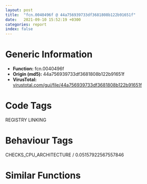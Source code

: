 ```yaml
---
layout: post
title:  "fcn.0040496f @ 44a756939733df3681808b122b91651f"
date:   2021-09-10 15:52:19 +0300
categories: report
index: false
---
```


# Generic Information
- **Function:** fcn.0040496f
- **Origin (md5):** 44a756939733df3681808b122b91651f
- **VirusTotal:** [virustotal.com/gui/file/44a756939733df3681808b122b91651f][virustotal_ref]

# Code Tags
<span class="tag" id="REGISTRY">REGISTRY</span>
<span class="tag" id="LINKING">LINKING</span>


# Behaviour Tags
<span class="bhv-tag" id="CHECKS_CPU_ARCHITECTURE">CHECKS_CPU_ARCHITECTURE / 0.05157922567557846</span>

# Similar Functions
<script type="text/javascript" src="https://www.gstatic.com/charts/loader.js"></script>
<script type="text/javascript">

    google.charts.load('current', {'packages':['corechart']});
    google.charts.setOnLoadCallback(drawChart);

    function drawChart() {
    var data = new google.visualization.DataTable();
        data.addColumn('number', 'X');
        data.addColumn('number', 'Y');
        data.addColumn({type: 'string', role: 'tooltip', 'p': {'html': true}});
        data.addColumn({'type': 'string', 'role': 'style'});
        
        data.addRows([
    [-58.274410247802734, -19.91883087158203, '<b><a href="/report/fcn.0040496f@44a756939733df3681808b122b91651f">fcn.0040496f</a><br>@44a756939733df3681808b122b91651f</b><br>push ebp<br>mov ebp, esp<br>push esi<br>xor esi, esi<br>cmp dword[edi], esi<br>je 0x4049b2<br>push str.Advapi32.dll<br>call dword[sym.imp.KERNEL32.dll_GetModuleHandleW]<br>cmp eax, esi<br>je 0x4049d2<br>push str.RegCreateKeyTransactedW<br>push eax<br>call dword[sym.imp.KERNEL32.dll_GetProcAddress]<br>cmp eax, esi<br>je 0x4049d2<br>push esi<br>push dword[edi]<br>push dword[ebp+0x18]<br>push dword[ebp+0x14]<br>push esi<br>push dword[ebp+0x10]<br>push esi<br>push esi<br>push esi<br>push dword[ebp+0xc]<br>push dword[ebp+8]<br>call eax<br>jmp 0x4049d5<br>cmp dword[edi+4], esi<br>je 0x4049d2<br>push dword[ebp+0x18]<br>push dword[ebp+0x14]<br>push esi<br>push dword[ebp+0x10]<br>push esi<br>push esi<br>push esi<br>push dword[ebp+0xc]<br>push dword[ebp+8]<br>call dword[sym.imp.ADVAPI32.dll_RegCreateKeyExW]<br>jmp 0x4049d5<br>xor eax, eax<br>inc eax<br>pop esi<br>pop ebp<br>ret 0x14<br><eoc> ', 'point { fill-color: #e0440e; }'],
[39.76089096069336, 1.1359792947769165, '<b><a href="/report/fcn.0040496f@3d7f25d788af3e7f7707a736ac852465">fcn.0040496f</a><br>@3d7f25d788af3e7f7707a736ac852465</b><br>push ebp<br>mov ebp, esp<br>push esi<br>xor esi, esi<br>cmp dword[edi], esi<br>je 0x4049b2<br>push str.Advapi32.dll<br>call dword[sym.imp.KERNEL32.dll_GetModuleHandleW]<br>cmp eax, esi<br>je 0x4049d2<br>push str.RegCreateKeyTransactedW<br>push eax<br>call dword[sym.imp.KERNEL32.dll_GetProcAddress]<br>cmp eax, esi<br>je 0x4049d2<br>push esi<br>push dword[edi]<br>push dword[ebp+0x18]<br>push dword[ebp+0x14]<br>push esi<br>push dword[ebp+0x10]<br>push esi<br>push esi<br>push esi<br>push dword[ebp+0xc]<br>push dword[ebp+8]<br>call eax<br>jmp 0x4049d5<br>cmp dword[edi+4], esi<br>je 0x4049d2<br>push dword[ebp+0x18]<br>push dword[ebp+0x14]<br>push esi<br>push dword[ebp+0x10]<br>push esi<br>push esi<br>push esi<br>push dword[ebp+0xc]<br>push dword[ebp+8]<br>call dword[sym.imp.ADVAPI32.dll_RegCreateKeyExW]<br>jmp 0x4049d5<br>xor eax, eax<br>inc eax<br>pop esi<br>pop ebp<br>ret 0x14<br><eoc> ', 'null'],
[-1.1350724697113037, -40.33498764038086, '<b><a href="/report/fcn.0040496f@6e426bd8e348fab7a17ba317fb0f2d87">fcn.0040496f</a><br>@6e426bd8e348fab7a17ba317fb0f2d87</b><br>push ebp<br>mov ebp, esp<br>push esi<br>xor esi, esi<br>cmp dword[edi], esi<br>je 0x4049b2<br>push str.Advapi32.dll<br>call dword[sym.imp.KERNEL32.dll_GetModuleHandleW]<br>cmp eax, esi<br>je 0x4049d2<br>push str.RegCreateKeyTransactedW<br>push eax<br>call dword[sym.imp.KERNEL32.dll_GetProcAddress]<br>cmp eax, esi<br>je 0x4049d2<br>push esi<br>push dword[edi]<br>push dword[ebp+0x18]<br>push dword[ebp+0x14]<br>push esi<br>push dword[ebp+0x10]<br>push esi<br>push esi<br>push esi<br>push dword[ebp+0xc]<br>push dword[ebp+8]<br>call eax<br>jmp 0x4049d5<br>cmp dword[edi+4], esi<br>je 0x4049d2<br>push dword[ebp+0x18]<br>push dword[ebp+0x14]<br>push esi<br>push dword[ebp+0x10]<br>push esi<br>push esi<br>push esi<br>push dword[ebp+0xc]<br>push dword[ebp+8]<br>call dword[sym.imp.ADVAPI32.dll_RegCreateKeyExW]<br>jmp 0x4049d5<br>xor eax, eax<br>inc eax<br>pop esi<br>pop ebp<br>ret 0x14<br><eoc> ', 'null'],
[-32.76361846923828, 32.442222595214844, '<b><a href="/report/fcn.0040496f@9571c7458fae91969aaed3955e433f49">fcn.0040496f</a><br>@9571c7458fae91969aaed3955e433f49</b><br>push ebp<br>mov ebp, esp<br>push esi<br>xor esi, esi<br>cmp dword[edi], esi<br>je 0x4049b2<br>push str.Advapi32.dll<br>call dword[sym.imp.KERNEL32.dll_GetModuleHandleW]<br>cmp eax, esi<br>je 0x4049d2<br>push str.RegCreateKeyTransactedW<br>push eax<br>call dword[sym.imp.KERNEL32.dll_GetProcAddress]<br>cmp eax, esi<br>je 0x4049d2<br>push esi<br>push dword[edi]<br>push dword[ebp+0x18]<br>push dword[ebp+0x14]<br>push esi<br>push dword[ebp+0x10]<br>push esi<br>push esi<br>push esi<br>push dword[ebp+0xc]<br>push dword[ebp+8]<br>call eax<br>jmp 0x4049d5<br>cmp dword[edi+4], esi<br>je 0x4049d2<br>push dword[ebp+0x18]<br>push dword[ebp+0x14]<br>push esi<br>push dword[ebp+0x10]<br>push esi<br>push esi<br>push esi<br>push dword[ebp+0xc]<br>push dword[ebp+8]<br>call dword[sym.imp.ADVAPI32.dll_RegCreateKeyExW]<br>jmp 0x4049d5<br>xor eax, eax<br>inc eax<br>pop esi<br>pop ebp<br>ret 0x14<br><eoc> ', 'null'],
[-50.10584259033203, -48.63760757446289, '<b><a href="/report/fcn.0040496f@e3d061f479f25b8f541d0905c967999c">fcn.0040496f</a><br>@e3d061f479f25b8f541d0905c967999c</b><br>push ebp<br>mov ebp, esp<br>push esi<br>xor esi, esi<br>cmp dword[edi], esi<br>je 0x4049b2<br>push str.Advapi32.dll<br>call dword[sym.imp.KERNEL32.dll_GetModuleHandleW]<br>cmp eax, esi<br>je 0x4049d2<br>push str.RegCreateKeyTransactedW<br>push eax<br>call dword[sym.imp.KERNEL32.dll_GetProcAddress]<br>cmp eax, esi<br>je 0x4049d2<br>push esi<br>push dword[edi]<br>push dword[ebp+0x18]<br>push dword[ebp+0x14]<br>push esi<br>push dword[ebp+0x10]<br>push esi<br>push esi<br>push esi<br>push dword[ebp+0xc]<br>push dword[ebp+8]<br>call eax<br>jmp 0x4049d5<br>cmp dword[edi+4], esi<br>je 0x4049d2<br>push dword[ebp+0x18]<br>push dword[ebp+0x14]<br>push esi<br>push dword[ebp+0x10]<br>push esi<br>push esi<br>push esi<br>push dword[ebp+0xc]<br>push dword[ebp+8]<br>call dword[sym.imp.ADVAPI32.dll_RegCreateKeyExW]<br>jmp 0x4049d5<br>xor eax, eax<br>inc eax<br>pop esi<br>pop ebp<br>ret 0x14<br><eoc> ', 'null'],
[-1.7295875549316406, 36.269657135009766, '<b><a href="/report/fcn.0040496f@b8b9cf6862b0d68d10750002e5baaf97">fcn.0040496f</a><br>@b8b9cf6862b0d68d10750002e5baaf97</b><br>push ebp<br>mov ebp, esp<br>push esi<br>xor esi, esi<br>cmp dword[edi], esi<br>je 0x4049b2<br>push str.Advapi32.dll<br>call dword[sym.imp.KERNEL32.dll_GetModuleHandleW]<br>cmp eax, esi<br>je 0x4049d2<br>push str.RegCreateKeyTransactedW<br>push eax<br>call dword[sym.imp.KERNEL32.dll_GetProcAddress]<br>cmp eax, esi<br>je 0x4049d2<br>push esi<br>push dword[edi]<br>push dword[ebp+0x18]<br>push dword[ebp+0x14]<br>push esi<br>push dword[ebp+0x10]<br>push esi<br>push esi<br>push esi<br>push dword[ebp+0xc]<br>push dword[ebp+8]<br>call eax<br>jmp 0x4049d5<br>cmp dword[edi+4], esi<br>je 0x4049d2<br>push dword[ebp+0x18]<br>push dword[ebp+0x14]<br>push esi<br>push dword[ebp+0x10]<br>push esi<br>push esi<br>push esi<br>push dword[ebp+0xc]<br>push dword[ebp+8]<br>call dword[sym.imp.ADVAPI32.dll_RegCreateKeyExW]<br>jmp 0x4049d5<br>xor eax, eax<br>inc eax<br>pop esi<br>pop ebp<br>ret 0x14<br><eoc> ', 'null'],
[-32.99415588378906, -6.995079040527344, '<b><a href="/report/fcn.00404c94@505be53c36227b94e2fcc406f247f6e5">fcn.00404c94</a><br>@505be53c36227b94e2fcc406f247f6e5</b><br>push ebp<br>mov ebp, esp<br>push esi<br>xor esi, esi<br>cmp dword[edi], esi<br>je 0x404cd7<br>push str.Advapi32.dll<br>call dword[sym.imp.KERNEL32.dll_GetModuleHandleW]<br>cmp eax, esi<br>je 0x404cf7<br>push str.RegCreateKeyTransactedW<br>push eax<br>call dword[sym.imp.KERNEL32.dll_GetProcAddress]<br>cmp eax, esi<br>je 0x404cf7<br>push esi<br>push dword[edi]<br>push dword[ebp+0x18]<br>push dword[ebp+0x14]<br>push esi<br>push dword[ebp+0x10]<br>push esi<br>push esi<br>push esi<br>push dword[ebp+0xc]<br>push dword[ebp+8]<br>call eax<br>jmp 0x404cfa<br>cmp dword[edi+4], esi<br>je 0x404cf7<br>push dword[ebp+0x18]<br>push dword[ebp+0x14]<br>push esi<br>push dword[ebp+0x10]<br>push esi<br>push esi<br>push esi<br>push dword[ebp+0xc]<br>push dword[ebp+8]<br>call dword[sym.imp.ADVAPI32.dll_RegCreateKeyExW]<br>jmp 0x404cfa<br>xor eax, eax<br>inc eax<br>pop esi<br>pop ebp<br>ret 0x14<br><eoc> ', 'null'],
[46.78141784667969, -27.427919387817383, '<b><a href="/report/fcn.0040496f@146b14fc12cf789043a79d4f548a23bf">fcn.0040496f</a><br>@146b14fc12cf789043a79d4f548a23bf</b><br>push ebp<br>mov ebp, esp<br>push esi<br>xor esi, esi<br>cmp dword[edi], esi<br>je 0x4049b2<br>push str.Advapi32.dll<br>call dword[sym.imp.KERNEL32.dll_GetModuleHandleW]<br>cmp eax, esi<br>je 0x4049d2<br>push str.RegCreateKeyTransactedW<br>push eax<br>call dword[sym.imp.KERNEL32.dll_GetProcAddress]<br>cmp eax, esi<br>je 0x4049d2<br>push esi<br>push dword[edi]<br>push dword[ebp+0x18]<br>push dword[ebp+0x14]<br>push esi<br>push dword[ebp+0x10]<br>push esi<br>push esi<br>push esi<br>push dword[ebp+0xc]<br>push dword[ebp+8]<br>call eax<br>jmp 0x4049d5<br>cmp dword[edi+4], esi<br>je 0x4049d2<br>push dword[ebp+0x18]<br>push dword[ebp+0x14]<br>push esi<br>push dword[ebp+0x10]<br>push esi<br>push esi<br>push esi<br>push dword[ebp+0xc]<br>push dword[ebp+8]<br>call dword[sym.imp.ADVAPI32.dll_RegCreateKeyExW]<br>jmp 0x4049d5<br>xor eax, eax<br>inc eax<br>pop esi<br>pop ebp<br>ret 0x14<br><eoc> ', 'null'],
[-14.867835998535156, 11.082955360412598, '<b><a href="/report/fcn.00404c94@96a869ae624ddb4834a1d5a829f85469">fcn.00404c94</a><br>@96a869ae624ddb4834a1d5a829f85469</b><br>push ebp<br>mov ebp, esp<br>push esi<br>xor esi, esi<br>cmp dword[edi], esi<br>je 0x404cd7<br>push str.Advapi32.dll<br>call dword[sym.imp.KERNEL32.dll_GetModuleHandleW]<br>cmp eax, esi<br>je 0x404cf7<br>push str.RegCreateKeyTransactedW<br>push eax<br>call dword[sym.imp.KERNEL32.dll_GetProcAddress]<br>cmp eax, esi<br>je 0x404cf7<br>push esi<br>push dword[edi]<br>push dword[ebp+0x18]<br>push dword[ebp+0x14]<br>push esi<br>push dword[ebp+0x10]<br>push esi<br>push esi<br>push esi<br>push dword[ebp+0xc]<br>push dword[ebp+8]<br>call eax<br>jmp 0x404cfa<br>cmp dword[edi+4], esi<br>je 0x404cf7<br>push dword[ebp+0x18]<br>push dword[ebp+0x14]<br>push esi<br>push dword[ebp+0x10]<br>push esi<br>push esi<br>push esi<br>push dword[ebp+0xc]<br>push dword[ebp+8]<br>call dword[sym.imp.ADVAPI32.dll_RegCreateKeyExW]<br>jmp 0x404cfa<br>xor eax, eax<br>inc eax<br>pop esi<br>pop ebp<br>ret 0x14<br><eoc> ', 'null'],
[-27.12591552734375, -32.524940490722656, '<b><a href="/report/fcn.0040496f@e83552e81a6f265fd7baa50402d3d47d">fcn.0040496f</a><br>@e83552e81a6f265fd7baa50402d3d47d</b><br>push ebp<br>mov ebp, esp<br>push esi<br>xor esi, esi<br>cmp dword[edi], esi<br>je 0x4049b2<br>push str.Advapi32.dll<br>call dword[sym.imp.KERNEL32.dll_GetModuleHandleW]<br>cmp eax, esi<br>je 0x4049d2<br>push str.RegCreateKeyTransactedW<br>push eax<br>call dword[sym.imp.KERNEL32.dll_GetProcAddress]<br>cmp eax, esi<br>je 0x4049d2<br>push esi<br>push dword[edi]<br>push dword[ebp+0x18]<br>push dword[ebp+0x14]<br>push esi<br>push dword[ebp+0x10]<br>push esi<br>push esi<br>push esi<br>push dword[ebp+0xc]<br>push dword[ebp+8]<br>call eax<br>jmp 0x4049d5<br>cmp dword[edi+4], esi<br>je 0x4049d2<br>push dword[ebp+0x18]<br>push dword[ebp+0x14]<br>push esi<br>push dword[ebp+0x10]<br>push esi<br>push esi<br>push esi<br>push dword[ebp+0xc]<br>push dword[ebp+8]<br>call dword[sym.imp.ADVAPI32.dll_RegCreateKeyExW]<br>jmp 0x4049d5<br>xor eax, eax<br>inc eax<br>pop esi<br>pop ebp<br>ret 0x14<br><eoc> ', 'null'],
[5.267615795135498, -68.7554931640625, '<b><a href="/report/fcn.00405bc4@f5b8476c36459986b226c45654aeb016">fcn.00405bc4</a><br>@f5b8476c36459986b226c45654aeb016</b><br>push ebp<br>mov ebp, esp<br>push esi<br>xor esi, esi<br>cmp dword[edi], esi<br>je 0x405c07<br>push str.Advapi32.dll<br>call dword[sym.imp.KERNEL32.dll_GetModuleHandleW]<br>cmp eax, esi<br>je 0x405c27<br>push str.RegCreateKeyTransactedW<br>push eax<br>call dword[sym.imp.KERNEL32.dll_GetProcAddress]<br>cmp eax, esi<br>je 0x405c27<br>push esi<br>push dword[edi]<br>push dword[ebp+0x18]<br>push dword[ebp+0x14]<br>push esi<br>push dword[ebp+0x10]<br>push esi<br>push esi<br>push esi<br>push dword[ebp+0xc]<br>push dword[ebp+8]<br>call eax<br>jmp 0x405c2a<br>cmp dword[edi+4], esi<br>je 0x405c27<br>push dword[ebp+0x18]<br>push dword[ebp+0x14]<br>push esi<br>push dword[ebp+0x10]<br>push esi<br>push esi<br>push esi<br>push dword[ebp+0xc]<br>push dword[ebp+8]<br>call dword[sym.imp.ADVAPI32.dll_RegCreateKeyExW]<br>jmp 0x405c2a<br>xor eax, eax<br>inc eax<br>pop esi<br>pop ebp<br>ret 0x14<br><eoc> ', 'null'],
[-7.230051040649414, -14.697571754455566, '<b><a href="/report/fcn.00404955@e16f74a2849182d98050864255e902f8">fcn.00404955</a><br>@e16f74a2849182d98050864255e902f8</b><br>push ebp<br>mov ebp, esp<br>push esi<br>xor esi, esi<br>cmp dword[edi], esi<br>je 0x404998<br>push str.Advapi32.dll<br>call dword[sym.imp.KERNEL32.dll_GetModuleHandleW]<br>cmp eax, esi<br>je 0x4049b8<br>push str.RegCreateKeyTransactedW<br>push eax<br>call dword[sym.imp.KERNEL32.dll_GetProcAddress]<br>cmp eax, esi<br>je 0x4049b8<br>push esi<br>push dword[edi]<br>push dword[ebp+0x18]<br>push dword[ebp+0x14]<br>push esi<br>push dword[ebp+0x10]<br>push esi<br>push esi<br>push esi<br>push dword[ebp+0xc]<br>push dword[ebp+8]<br>call eax<br>jmp 0x4049bb<br>cmp dword[edi+4], esi<br>je 0x4049b8<br>push dword[ebp+0x18]<br>push dword[ebp+0x14]<br>push esi<br>push dword[ebp+0x10]<br>push esi<br>push esi<br>push esi<br>push dword[ebp+0xc]<br>push dword[ebp+8]<br>call dword[sym.imp.ADVAPI32.dll_RegCreateKeyExW]<br>jmp 0x4049bb<br>xor eax, eax<br>inc eax<br>pop esi<br>pop ebp<br>ret 0x14<br><eoc> ', 'null'],
[27.225082397460938, -49.29543685913086, '<b><a href="/report/fcn.0040496f@c6d5547a6b11db0106596d8a93b709be">fcn.0040496f</a><br>@c6d5547a6b11db0106596d8a93b709be</b><br>push ebp<br>mov ebp, esp<br>push esi<br>xor esi, esi<br>cmp dword[edi], esi<br>je 0x4049b2<br>push str.Advapi32.dll<br>call dword[sym.imp.KERNEL32.dll_GetModuleHandleW]<br>cmp eax, esi<br>je 0x4049d2<br>push str.RegCreateKeyTransactedW<br>push eax<br>call dword[sym.imp.KERNEL32.dll_GetProcAddress]<br>cmp eax, esi<br>je 0x4049d2<br>push esi<br>push dword[edi]<br>push dword[ebp+0x18]<br>push dword[ebp+0x14]<br>push esi<br>push dword[ebp+0x10]<br>push esi<br>push esi<br>push esi<br>push dword[ebp+0xc]<br>push dword[ebp+8]<br>call eax<br>jmp 0x4049d5<br>cmp dword[edi+4], esi<br>je 0x4049d2<br>push dword[ebp+0x18]<br>push dword[ebp+0x14]<br>push esi<br>push dword[ebp+0x10]<br>push esi<br>push esi<br>push esi<br>push dword[ebp+0xc]<br>push dword[ebp+8]<br>call dword[sym.imp.ADVAPI32.dll_RegCreateKeyExW]<br>jmp 0x4049d5<br>xor eax, eax<br>inc eax<br>pop esi<br>pop ebp<br>ret 0x14<br><eoc> ', 'null'],
[18.37746810913086, -20.898645401000977, '<b><a href="/report/fcn.0040496f@3aa98225e51cbcae2d334c8b6b4ed9fd">fcn.0040496f</a><br>@3aa98225e51cbcae2d334c8b6b4ed9fd</b><br>push ebp<br>mov ebp, esp<br>push esi<br>xor esi, esi<br>cmp dword[edi], esi<br>je 0x4049b2<br>push str.Advapi32.dll<br>call dword[sym.imp.KERNEL32.dll_GetModuleHandleW]<br>cmp eax, esi<br>je 0x4049d2<br>push str.RegCreateKeyTransactedW<br>push eax<br>call dword[sym.imp.KERNEL32.dll_GetProcAddress]<br>cmp eax, esi<br>je 0x4049d2<br>push esi<br>push dword[edi]<br>push dword[ebp+0x18]<br>push dword[ebp+0x14]<br>push esi<br>push dword[ebp+0x10]<br>push esi<br>push esi<br>push esi<br>push dword[ebp+0xc]<br>push dword[ebp+8]<br>call eax<br>jmp 0x4049d5<br>cmp dword[edi+4], esi<br>je 0x4049d2<br>push dword[ebp+0x18]<br>push dword[ebp+0x14]<br>push esi<br>push dword[ebp+0x10]<br>push esi<br>push esi<br>push esi<br>push dword[ebp+0xc]<br>push dword[ebp+8]<br>call dword[sym.imp.ADVAPI32.dll_RegCreateKeyExW]<br>jmp 0x4049d5<br>xor eax, eax<br>inc eax<br>pop esi<br>pop ebp<br>ret 0x14<br><eoc> ', 'null'],
[-54.16997528076172, 11.1090669631958, '<b><a href="/report/fcn.0040523d@20a93604f17ee6f3c2aa7b1f7a497fcf">fcn.0040523d</a><br>@20a93604f17ee6f3c2aa7b1f7a497fcf</b><br>push ebp<br>mov ebp, esp<br>push esi<br>xor esi, esi<br>cmp dword[edi], esi<br>je 0x405280<br>push str.Advapi32.dll<br>call dword[sym.imp.KERNEL32.dll_GetModuleHandleW]<br>cmp eax, esi<br>je 0x4052a0<br>push str.RegCreateKeyTransactedW<br>push eax<br>call dword[sym.imp.KERNEL32.dll_GetProcAddress]<br>cmp eax, esi<br>je 0x4052a0<br>push esi<br>push dword[edi]<br>push dword[ebp+0x18]<br>push dword[ebp+0x14]<br>push esi<br>push dword[ebp+0x10]<br>push esi<br>push esi<br>push esi<br>push dword[ebp+0xc]<br>push dword[ebp+8]<br>call eax<br>jmp 0x4052a3<br>cmp dword[edi+4], esi<br>je 0x4052a0<br>push dword[ebp+0x18]<br>push dword[ebp+0x14]<br>push esi<br>push dword[ebp+0x10]<br>push esi<br>push esi<br>push esi<br>push dword[ebp+0xc]<br>push dword[ebp+8]<br>call dword[sym.imp.ADVAPI32.dll_RegCreateKeyExW]<br>jmp 0x4052a3<br>xor eax, eax<br>inc eax<br>pop esi<br>pop ebp<br>ret 0x14<br><eoc> ', 'null'],
[26.94639778137207, 28.011545181274414, '<b><a href="/report/fcn.00404c94@c077742bdc6d4f2c0ca7d0e2a6a94acf">fcn.00404c94</a><br>@c077742bdc6d4f2c0ca7d0e2a6a94acf</b><br>push ebp<br>mov ebp, esp<br>push esi<br>xor esi, esi<br>cmp dword[edi], esi<br>je 0x404cd7<br>push str.Advapi32.dll<br>call dword[sym.imp.KERNEL32.dll_GetModuleHandleW]<br>cmp eax, esi<br>je 0x404cf7<br>push str.RegCreateKeyTransactedW<br>push eax<br>call dword[sym.imp.KERNEL32.dll_GetProcAddress]<br>cmp eax, esi<br>je 0x404cf7<br>push esi<br>push dword[edi]<br>push dword[ebp+0x18]<br>push dword[ebp+0x14]<br>push esi<br>push dword[ebp+0x10]<br>push esi<br>push esi<br>push esi<br>push dword[ebp+0xc]<br>push dword[ebp+8]<br>call eax<br>jmp 0x404cfa<br>cmp dword[edi+4], esi<br>je 0x404cf7<br>push dword[ebp+0x18]<br>push dword[ebp+0x14]<br>push esi<br>push dword[ebp+0x10]<br>push esi<br>push esi<br>push esi<br>push dword[ebp+0xc]<br>push dword[ebp+8]<br>call dword[sym.imp.ADVAPI32.dll_RegCreateKeyExW]<br>jmp 0x404cfa<br>xor eax, eax<br>inc eax<br>pop esi<br>pop ebp<br>ret 0x14<br><eoc> ', 'null'],
[-23.28676986694336, -61.6341438293457, '<b><a href="/report/fcn.0040496f@7307643b343733b7fbd7b4b4fb482515">fcn.0040496f</a><br>@7307643b343733b7fbd7b4b4fb482515</b><br>push ebp<br>mov ebp, esp<br>push esi<br>xor esi, esi<br>cmp dword[edi], esi<br>je 0x4049b2<br>push str.Advapi32.dll<br>call dword[sym.imp.KERNEL32.dll_GetModuleHandleW]<br>cmp eax, esi<br>je 0x4049d2<br>push str.RegCreateKeyTransactedW<br>push eax<br>call dword[sym.imp.KERNEL32.dll_GetProcAddress]<br>cmp eax, esi<br>je 0x4049d2<br>push esi<br>push dword[edi]<br>push dword[ebp+0x18]<br>push dword[ebp+0x14]<br>push esi<br>push dword[ebp+0x10]<br>push esi<br>push esi<br>push esi<br>push dword[ebp+0xc]<br>push dword[ebp+8]<br>call eax<br>jmp 0x4049d5<br>cmp dword[edi+4], esi<br>je 0x4049d2<br>push dword[ebp+0x18]<br>push dword[ebp+0x14]<br>push esi<br>push dword[ebp+0x10]<br>push esi<br>push esi<br>push esi<br>push dword[ebp+0xc]<br>push dword[ebp+8]<br>call dword[sym.imp.ADVAPI32.dll_RegCreateKeyExW]<br>jmp 0x4049d5<br>xor eax, eax<br>inc eax<br>pop esi<br>pop ebp<br>ret 0x14<br><eoc> ', 'null'],
[10.663290977478027, 5.1316423416137695, '<b><a href="/report/fcn.0040496f@a314f14b11fc4f772a3e30c11b5cb1d4">fcn.0040496f</a><br>@a314f14b11fc4f772a3e30c11b5cb1d4</b><br>push ebp<br>mov ebp, esp<br>push esi<br>xor esi, esi<br>cmp dword[edi], esi<br>je 0x4049b2<br>push str.Advapi32.dll<br>call dword[sym.imp.KERNEL32.dll_GetModuleHandleW]<br>cmp eax, esi<br>je 0x4049d2<br>push str.RegCreateKeyTransactedW<br>push eax<br>call dword[sym.imp.KERNEL32.dll_GetProcAddress]<br>cmp eax, esi<br>je 0x4049d2<br>push esi<br>push dword[edi]<br>push dword[ebp+0x18]<br>push dword[ebp+0x14]<br>push esi<br>push dword[ebp+0x10]<br>push esi<br>push esi<br>push esi<br>push dword[ebp+0xc]<br>push dword[ebp+8]<br>call eax<br>jmp 0x4049d5<br>cmp dword[edi+4], esi<br>je 0x4049d2<br>push dword[ebp+0x18]<br>push dword[ebp+0x14]<br>push esi<br>push dword[ebp+0x10]<br>push esi<br>push esi<br>push esi<br>push dword[ebp+0xc]<br>push dword[ebp+8]<br>call dword[sym.imp.ADVAPI32.dll_RegCreateKeyExW]<br>jmp 0x4049d5<br>xor eax, eax<br>inc eax<br>pop esi<br>pop ebp<br>ret 0x14<br><eoc> ', 'null'],

        ]);

    var options = {
        title: 'Similarity Plot',
        legend: 'none',
        colors: ['#dedbd9', '#e6693e', '#ec8f6e', '#f3b49f', '#f6c7b6'],
        tooltip: {isHtml: true, trigger: 'both'},
        explorer: {
        actions: ["dragToZoom", "rightClickToReset"],
        },
        chartArea: {
        width: '80%',
        height: '80%'
        },
        width: '100%',
        height: '100%'
    };

    var chart = new google.visualization.ScatterChart(document.getElementById('chart_div'));

    chart.draw(data, options);
    }
    
</script>


<div id="chart_div" style="width: 100%px; height: 100%;"></div>

# Disassembled Code
{% highlight nasm %}

push ebp
mov ebp, esp
push esi
xor esi, esi
cmp dword[edi], esi
je 0x4049b2
push str.Advapi32.dll
call dword[sym.imp.KERNEL32.dll_GetModuleHandleW]
cmp eax, esi
je 0x4049d2
push str.RegCreateKeyTransactedW
push eax
call dword[sym.imp.KERNEL32.dll_GetProcAddress]
cmp eax, esi
je 0x4049d2
push esi
push dword[edi]
push dword[ebp+0x18]
push dword[ebp+0x14]
push esi
push dword[ebp+0x10]
push esi
push esi
push esi
push dword[ebp+0xc]
push dword[ebp+8]
call eax
jmp 0x4049d5
cmp dword[edi+4], esi
je 0x4049d2
push dword[ebp+0x18]
push dword[ebp+0x14]
push esi
push dword[ebp+0x10]
push esi
push esi
push esi
push dword[ebp+0xc]
push dword[ebp+8]
call dword[sym.imp.ADVAPI32.dll_RegCreateKeyExW]
jmp 0x4049d5
xor eax, eax
inc eax
pop esi
pop ebp
ret 0x14

{% endhighlight %}

[virustotal_ref]: https://www.virustotal.com/gui/file/44a756939733df3681808b122b91651f